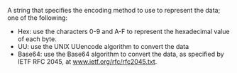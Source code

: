 A string that specifies the encoding method to use to represent the data; one of the following:
- Hex: use the characters 0-9 and A-F to represent the hexadecimal value of each byte.
- UU: use the UNIX UUencode algorithm to convert the data
- Base64: use the Base64 algorithm to convert the data, as specified by IETF RFC 2045, at www.ietf.org/rfc/rfc2045.txt.
